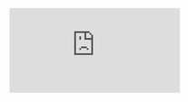 ![GitHub release (latest by SemVer and asset including pre-releases)](https://img.shields.io/github/downloads-pre/FADE365/RPG-Client/3.8.5/RPG_Client_Alpha_3_8_5.jar?style=for-the-badge&logo=git&label=%D0%A1%D0%BA%D0%B0%D1%87%D0%B0%D1%82%D1%8C&labelColor=%23000000&color=%23FF00FF&link=https%3A%2F%2Fgithub.com%2FFADE365%2FRPG-Client%2Freleases%2Fdownload%2F3.8.5%2FRPG_Client_Alpha_3_8_5.jar)
